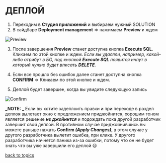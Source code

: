 # ДЕПЛОЙ

1. Переходим в **Студия приложений** и выбираем нужный SOLUTION
2. В сайдбаре **Deployment management** => нажимаем **Preview** и ждем

![Preview](https://github.com/CrappyCodeMaker/ECCENTEX-KNOWLEGE/blob/main/Content/2%20Deploy/IMG/1.png?raw=true)

3. После завершения **Preview** станет доступна кнопка **Execute SQL**. Кликаем по этой кнопке и ждем.
_Если вы удаляли, например, какой-либо атрибут в БО, под кнопкой **Execute SQL** появится инпут в который нужно будет вписать **DELETE**._

4. Если все прошло без ошибок далее станет доступна кнопка **CONFIRM** => Кликаем по этой кнопке и ждем.
5. Деплой будет завершен, когда вы увидите следующую запись

![Confirm](https://github.com/CrappyCodeMaker/ECCENTEX-KNOWLEGE/blob/main/Content/2%20Deploy/IMG/2.png?raw=true)

**_NOTE: _**
Если вы хотите задеплоить правки и при переходе в раздел деплоя вылетает окно с предложением приджойнится, хорошим тоном является решение **_не джойнится_** и подождать пока другой разработчик завершит свой деплой. В противном случае приджойнившись вы можете раньше нажать **Confirm _(Apply Changes)_**, в этом случае у другого разработчика вылетит ошибка, при клике. У другого разработчика начнется паника из-за ошибки, потому что он не будет знать что вы уже завершили его деплой 😃


[back to topics](https://github.com/CrappyCodeMaker/ECCENTEX-KNOWLEGE/blob/main/Content/0%20Topics/README.md)